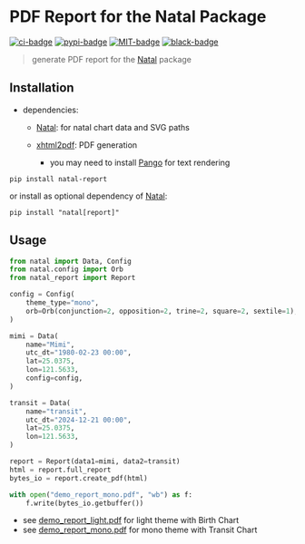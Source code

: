 # PDF Report for the Natal Package

[![ci-badge]][ci-url] [![pypi-badge]][pypi-url] [![MIT-badge]][MIT-url] [![black-badge]][black-url]

> generate PDF report for the [Natal] package

## Installation

- dependencies:
  - [Natal]: for natal chart data and SVG paths
  - [xhtml2pdf]: PDF generation
    
    - you may need to install [Pango] for text rendering

`pip install natal-report`

or install as optional dependency of [Natal]:

`pip install "natal[report]"`

## Usage

```python
from natal import Data, Config
from natal.config import Orb
from natal_report import Report

config = Config(
    theme_type="mono",
    orb=Orb(conjunction=2, opposition=2, trine=2, square=2, sextile=1),
)

mimi = Data(
    name="Mimi",
    utc_dt="1980-02-23 00:00",
    lat=25.0375,
    lon=121.5633,
    config=config,
)

transit = Data(
    name="transit",
    utc_dt="2024-12-21 00:00",
    lat=25.0375,
    lon=121.5633,
)

report = Report(data1=mimi, data2=transit)
html = report.full_report
bytes_io = report.create_pdf(html)

with open("demo_report_mono.pdf", "wb") as f:
    f.write(bytes_io.getbuffer())
```

- see [demo_report_light.pdf] for light theme with Birth Chart
- see [demo_report_mono.pdf] for mono theme with Transit Chart

[black-badge]: https://img.shields.io/badge/formatter-Black-black
[black-url]: https://github.com/psf/black
[ci-badge]: https://github.com/hoishing/natal-report/actions/workflows/ci.yml/badge.svg
[ci-url]: https://github.com/hoishing/natal-report/actions/workflows/ci.yml
[demo_report_light.pdf]: https://github.com/hoishing/natal-report/blob/main/demo_report_light.pdf
[demo_report_mono.pdf]: https://github.com/hoishing/natal-report/blob/main/demo_report_mono.pdf
[MIT-badge]: https://img.shields.io/badge/license-MIT-blue.svg
[MIT-url]: https://github.com/hoishing/natal-report/blob/main/LICENSE
[Natal]: https://github.com/hoishing/natal
[Pango]: https://gitlab.gnome.org/GNOME/pango
[pypi-badge]: https://img.shields.io/pypi/v/natal-report
[pypi-url]: https://pypi.org/project/natal-report
[xhtml2pdf]: https://xhtml2pdf.readthedocs.io/en/latest/
